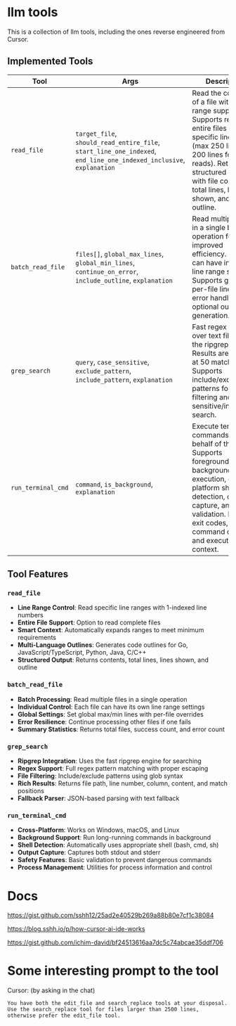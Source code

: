 # llm tools

This is a collection of llm tools, including the ones reverse engineered from Cursor.

## Implemented Tools

|Tool|Args|Description|
|-|-|-|
|`read_file`|`target_file`, `should_read_entire_file`, `start_line_one_indexed`, `end_line_one_indexed_inclusive`, `explanation`|Read the contents of a file with line range support. Supports reading entire files or specific line ranges (max 250 lines, min 200 lines for partial reads). Returns structured output with file contents, total lines, lines shown, and code outline.|
|`batch_read_file`|`files[]`, `global_max_lines`, `global_min_lines`, `continue_on_error`, `include_outline`, `explanation`|Read multiple files in a single batch operation for improved efficiency. Each file can have individual line range settings. Supports global and per-file line limits, error handling, and optional outline generation.|
|`grep_search`|`query`, `case_sensitive`, `exclude_pattern`, `include_pattern`, `explanation`|Fast regex search over text files using the ripgrep engine. Results are capped at 50 matches. Supports include/exclude patterns for file filtering and case-sensitive/insensitive search.|
|`run_terminal_cmd`|`command`, `is_background`, `explanation`|Execute terminal commands on behalf of the user. Supports foreground and background execution, cross-platform shell detection, output capture, and safety validation. Returns exit codes, command output, and execution context.|

## Tool Features

### `read_file`
- **Line Range Control**: Read specific line ranges with 1-indexed line numbers
- **Entire File Support**: Option to read complete files
- **Smart Context**: Automatically expands ranges to meet minimum requirements
- **Multi-Language Outlines**: Generates code outlines for Go, JavaScript/TypeScript, Python, Java, C/C++
- **Structured Output**: Returns contents, total lines, lines shown, and outline

### `batch_read_file`
- **Batch Processing**: Read multiple files in a single operation
- **Individual Control**: Each file can have its own line range settings
- **Global Settings**: Set global max/min lines with per-file overrides
- **Error Resilience**: Continue processing other files if one fails
- **Summary Statistics**: Returns total files, success count, and error count

### `grep_search`
- **Ripgrep Integration**: Uses the fast ripgrep engine for searching
- **Regex Support**: Full regex pattern matching with proper escaping
- **File Filtering**: Include/exclude patterns using glob syntax
- **Rich Results**: Returns file path, line number, column, content, and match positions
- **Fallback Parser**: JSON-based parsing with text fallback

### `run_terminal_cmd`
- **Cross-Platform**: Works on Windows, macOS, and Linux
- **Background Support**: Run long-running commands in background
- **Shell Detection**: Automatically uses appropriate shell (bash, cmd, sh)
- **Output Capture**: Captures both stdout and stderr
- **Safety Features**: Basic validation to prevent dangerous commands
- **Process Management**: Utilities for process information and control

# Docs
https://gist.github.com/sshh12/25ad2e40529b269a88b80e7cf1c38084

https://blog.sshh.io/p/how-cursor-ai-ide-works

https://gist.github.com/ichim-david/bf24513616aa7dc5c74abcae35ddf706

# Some interesting prompt to the tool
Cursor: (by asking in the chat)

```
You have both the edit_file and search_replace tools at your disposal. Use the search_replace tool for files larger than 2500 lines, otherwise prefer the edit_file tool.
```